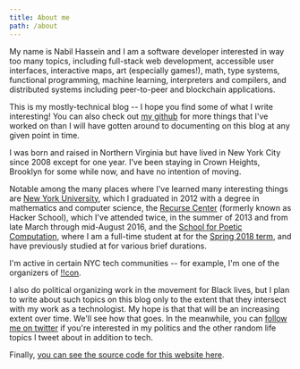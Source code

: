 ```yaml
---
title: About me
path: /about
---
```

My name is Nabil Hassein and I am a software developer interested in way too many topics, including full-stack web development, accessible user interfaces, interactive maps, art (especially games!), math, type systems, functional programming, machine learning, interpreters and compilers, and distributed systems including peer-to-peer and blockchain applications.

This is my mostly-technical blog -- I hope you find some of what I write interesting!
You can also check out [my github](https://github.com/nabilhassein/) for more things that I've worked on than I will have gotten around to documenting on this blog at any given point in time.

I was born and raised in Northern Virginia but have lived in New York City since 2008 except for one year.
I've been staying in Crown Heights, Brooklyn for some while now, and have no intention of moving.

Notable among the many places where I've learned many interesting things are
[New York University](https://www.nyu.edu), which I graduated in 2012 with a degree in mathematics and computer science,
the [Recurse Center](https://recurse.com) (formerly known as Hacker School),
which I've attended twice, in the summer of 2013 and from late March through mid-August 2016,
and the [School for Poetic Computation](http://sfpc.io), where I am a full-time student at for the [Spring 2018 term](https://medium.com/sfpc/sfpc-spring-2018-students-and-teachers-794423c223e3), and have previously studied at for various brief durations.

I'm active in certain NYC tech communities -- for example, I'm one of the organizers of [!!con](http://bangbangcon.com).

I also do political organizing work in the movement for Black lives, but I plan to write about such topics on this blog only to the extent that they intersect with my work as a technologist.
My hope is that that will be an increasing extent over time.
We'll see how that goes.
In the meanwhile, you can [follow me on twitter](https://twitter.com/NabilHassein) if you're interested in my politics and the other random life topics I tweet about in addition to tech.

Finally, [you can see the source code for this website here](https://github.com/nabilhassein/nabilhassein.github.io/tree/source).
